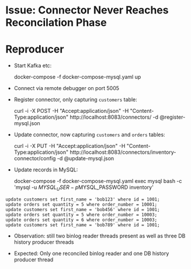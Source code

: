 # Issue: Connector Never Reaches Reconcilation Phase

# Reproducer

* Start Kafka etc:

    docker-compose -f docker-compose-mysql.yaml up

* Connect via remote debugger on port 5005

* Register connector, only capturing `customers` table:

    curl -i -X POST -H "Accept:application/json" -H  "Content-Type:application/json" http://localhost:8083/connectors/ -d @register-mysql.json

* Update connector, now capturing `customers` and `orders` tables:

    curl -i -X PUT -H "Accept:application/json" -H  "Content-Type:application/json" http://localhost:8083/connectors/inventory-connector/config -d @update-mysql.json

* Update records in MySQL:

    docker-compose -f docker-compose-mysql.yaml exec mysql bash -c 'mysql -u $MYSQL_USER -p$MYSQL_PASSWORD inventory'

```
update customers set first_name = 'bob123' where id = 1001;
update orders set quantity = 5 where order_number = 10001;
update customers set first_name = 'bob456' where id = 1001;
update orders set quantity = 5 where order_number = 10003;
update orders set quantity = 6 where order_number = 10003;
update customers set first_name = 'bob789' where id = 1001;
```

* Observation: still two binlog reader threads present as well as three DB history producer threads

* Expected: Only one reconciled binlog reader and one DB history producer thread
